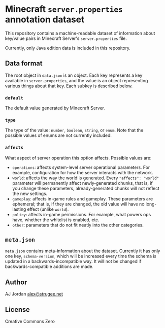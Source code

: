 # Minecraft `server.properties` annotation dataset

This repository contains a machine-readable dataset of information about key/value pairs in Minecraft Server's `server.properties` file.

Currently, only Java edition data is included in this repository.

## Data format

The root object in `data.json` is an object. Each key represents a key available in `server.properties`, and the value is an object representing various things about that key. Each subkey is described below.

### `default`

The default value generated by Minecraft Server.

### `type`

The type of the value: `number`, `boolean`, `string`, or `enum`. Note that the possible values of enums are not currently included.

### `affects`

What aspect of server operation this option affects. Possible values are:

* `operations`: affects system-level server operational parameters. For example, configuration for how the server interacts with the network.
* `world`: affects the way the world is generated. Every `"affects": "world"` parameter will permanently affect newly-generated chunks, that is, if you change these parameters, already-generated chunks will not reflect the new settings.
* `gameplay`: affects in-game rules and gameplay. These parameters are ephemeral; that is, if they are changed, the old value will have no long-lasting effect (unlike `world`).
* `policy`: affects in-game permissions. For example, what powers ops have, whether the whitelist is enabled, etc.
* `other`: parameters that do not fit neatly into the other categories.

## `meta.json`

`meta.json` contains meta-information about the dataset. Currently it has only one key, `schema-version`, which will be increased every time the schema is updated in a backwards-incompatible way. It will not be changed if backwards-compatible additions are made.

## Author

AJ Jordan <alex@strugee.net>

## License

Creative Commons Zero

